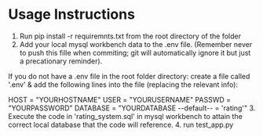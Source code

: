 # Usage Instructions

1. Run pip install -r requiremnts.txt from the root directory of the folder
2. Add your local mysql workbench data to the .env file. (Remember never to push this fille when commiting; git will automatically ignore it but just a precationary reminder).

If you do not have a .env file in the root folder directory: create a file called '.env' & add the following lines into the file (replacing the relevant info):

HOST = "YOURHOSTNAME"
USER = "YOURUSERNAME"
PASSWD = "YOURPASSWORD"
DATABASE = "YOURDATABASE --default-- = 'rating'"
3. Execute the code in 'rating_system.sql' in mysql workbench to attain the correct local database that the code will reference.
4. run test_app.py